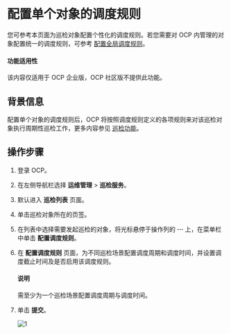 # 配置单个对象的调度规则

您可参考本页面为巡检对象配置个性化的调度规则。若您需要对 OCP 内管理的对象配置统一的调度规则，可参考 [配置全局调度规则](../200.configure-the-rules/200.configure-global-rules.md)。

<main id="notice" type='notice'>
<h4>功能适用性</h4>
<p>该内容仅适用于 OCP 企业版，OCP 社区版不提供此功能。</p>

## 背景信息

配置单个对象的调度规则后，OCP 将按照调度规则定义的各项规则来对该巡检对象执行周期性巡检工作，更多内容参见 [巡检功能](../100.inspection-management.md)。

## 操作步骤

1. 登录 OCP。

2. 在左侧导航栏选择 **运维管理** > **巡检服务**。

3. 默认进入 **巡检列表** 页面。

4. 单击巡检对象所在的页签。

5. 在列表中选择需要发起巡检的对象，将光标悬停于操作列的 **···** 上，在菜单栏中单击 **配置调度规则**。

6. 在 **配置调度规则** 页面，为不同巡检场景配置调度周期和调度时间，并设置调度截止时间及是否启用该调度规则。

   <main id="notice" type='explain'>
    <h4>说明</h4>
    需至少为一个巡检场景配置调度周期与调度时间。
   </main>

7. 单击 **提交**。

   ![1](https://obbusiness-private.oss-cn-shanghai.aliyuncs.com/doc/img/ocp/401/%E9%85%8D%E7%BD%AE%E5%B7%A1%E6%A3%80%E8%B0%83%E5%BA%A6%E8%A7%84%E5%88%991.png)
